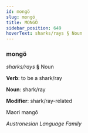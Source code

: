 ```yaml
---
id: mongö
slug: mongö
title: MONGÖ
sidebar_position: 649
hoverText: sharks/rays § Noun
---
```


### mongö

*sharks/rays* **§** Noun

**Verb**: to be a shark/ray

**Noun**: shark/ray

**Modifier**: shark/ray-related

Maori mangō 

*Austronesian Language Family*